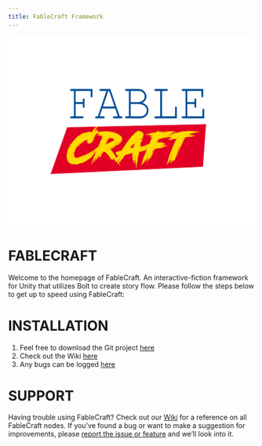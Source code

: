 ```yaml
---
title: FableCraft Framework
---
```


<img align="centre" width="540" height="390" src="https://github.com/mylesblasonato/fablecraft.github.io/blob/main/4JDbDj.png?raw=true"><br>

# FABLECRAFT<br>
Welcome to the homepage of FableCraft. An interactive-fiction framework for Unity that utilizes Bolt to create story flow. Please follow the steps below to get up to speed using FableCraft:  

# INSTALLATION<br>
1. Feel free to download the Git project [here](https://github.com/mylesblasonato/FableCraft.git)
2. Check out the Wiki [here](https://slimwiki.com/fablecraft)
3. Any bugs can be logged [here](https://www.jotform.com/203217781850051)
  
# SUPPORT<br>
Having trouble using FableCraft? Check out our [Wiki](https://slimwiki.com/fablecraft) for a reference on all FableCraft nodes. If you've found a bug or want to make a suggestion for improvements, please [report the issue or feature](https://www.jotform.com/203217781850051) and we’ll look into it.

